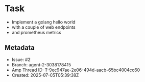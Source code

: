# Task

- Implement a golang hello world
- with a couple of web endpoints
- and prometheus metrics

## Metadata

- Issue: #2
- Branch: agent-2-3038178415
- Amp Thread ID: T-9ec947ae-2e06-494d-aacb-65bc4004cc60
- Created: 2025-07-05T05:39:38Z
